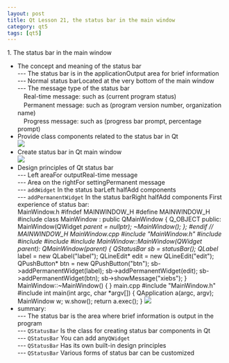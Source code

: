 ```yaml
---
layout: post
title: Qt Lesson 21, the status bar in the main window
category: qt5
tags: [qt5]
---
```

1\. The status bar in the main window
* The concept and meaning of the status bar  
--- The status bar is in the applicationOutput area for brief information  
--- Normal status barLocated at the very bottom of the main window  
--- The message type of the status bar  
　Real-time message: such as (current program status)  
　Permanent message: such as (program version number, organization name)  
　Progress message: such as (progress bar prompt, percentage prompt)
* Provide class components related to the status bar in Qt  
![ ](/md_blog/public/assets/2021-07-25/766d33f36badaaeb68318d420550946a.png)
* Create status bar in Qt main window  
![ ](/md_blog/public/assets/2021-07-25/5bf9002efcf6dd8f1721875baf9cc01f.png)
* Design principles of Qt status bar  
--- Left areaFor outputReal-time message  
--- Area on the rightFor settingPermanent message  
--- `addWidget` In the status barLeft halfAdd components  
--- `addPermanentWidget` In the status barRight halfAdd components
First experience of status bar:  
MainWindow.h
    #ifndef MAINWINDOW_H #define MAINWINDOW_H #include <QMainWindow> class MainWindow : public QMainWindow { Q_OBJECT public: MainWindow(QWidget *parent = nullptr); ~MainWindow(); }; #endif // MAINWINDOW_H 
MainWindow.cpp
    #include "MainWindow.h" #include <QStatusBar> #include <QLabel> #include <QLineEdit> #include <QPushButton> MainWindow::MainWindow(QWidget *parent): QMainWindow(parent) { QStatusBar* sb = statusBar(); QLabel* label = new QLabel("label"); QLineEdit* edit = new QLineEdit("edit"); QPushButton* btn = new QPushButton("btn"); sb->addPermanentWidget(label); sb->addPermanentWidget(edit); sb->addPermanentWidget(btn); sb->showMessage("xiebs"); } MainWindow::~MainWindow() { } 
main.cpp
    #include "MainWindow.h" #include <QApplication> int main(int argc, char *argv[]) { QApplication a(argc, argv); MainWindow w; w.show(); return a.exec(); } 
![ ](/md_blog/public/assets/2021-07-25/139a3bba8d1f496e532e26ee63607674.png)
* summary:  
--- The status bar is the area where brief information is output in the program  
--- `QStatusBar` Is the class for creating status bar components in Qt  
--- `QStatusBar` You can add any`QWidget`  
--- `QStatusBar` Has its own built-in design principles  
--- `QStatusBar` Various forms of status bar can be customized